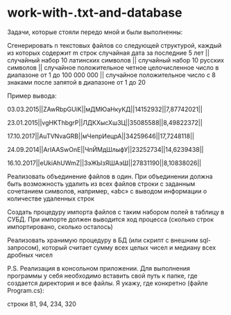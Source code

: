 # work-with-.txt-and-database
Задачи, которые стояли передо мной и были выполненны:

Сгенерировать n текстовых файлов  со следующей структурой, каждый из которых содержит m строк
случайная дата за последние 5 лет || случайный набор 10 латинских символов || случайный набор 10 русских символов || случайное положительное четное целочисленное число в диапазоне от 1 до 100 000 000   || случайное положительное число с 8 знаками после запятой в диапазоне от 1 до 20
		
Пример вывода:

03.03.2015||ZAwRbpGUiK||мДМЮаНкуКД||14152932||7,87742021||

23.01.2015||vgHKThbgrP||ЛДКХысХшЗЦ||35085588||8,49822372||

17.10.2017||AuTVNvaGRB||мЧепрИецрА||34259646||17,7248118||

24.09.2014||ArIAASwOnE||ЧпЙМдШлыфУ||23252734||14,6239438||

16.10.2017||eUkiAhUWmZ||ЗэЖЫзЯШАэШ||27831190||8,10838026||

Реализовать объединение файлов в один. При объединении должна быть возможность удалить из всех файлов строки с заданным сочетанием символов, например, «abc» с выводом информации о количестве удаленных строк

Создать процедуру импорта файлов с таким набором полей в таблицу в СУБД. При импорте должен выводится ход процесса (сколько строк импортировано, сколько осталось)

Реализовать хранимую процедуру в БД (или скрипт с внешним sql-запросом), который считает сумму всех целых чисел и медиану всех дробных чисел

P.S. Реализация в консольном приложении. Для выполнения программы у себя необходимо вставить свой путь к папке, где создается директория и все файлы. 
Я укажу, где конкретно (файле Program.cs): 

строки 81, 94, 234, 320


